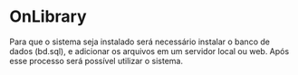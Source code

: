 # OnLibrary
<p>Para que o sistema seja instalado será necessário instalar o banco de dados (bd.sql), e adicionar os arquivos em um servidor local ou web. Após esse  processo será possível utilizar o sistema.</p>
